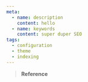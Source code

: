 ```yaml
---
meta:
  - name: description
    content: hello
  - name: keywords
    content: super duper SEO
tags:
  - configuration
  - theme
  - indexing
---
```


> **Reference**<br/> []()
